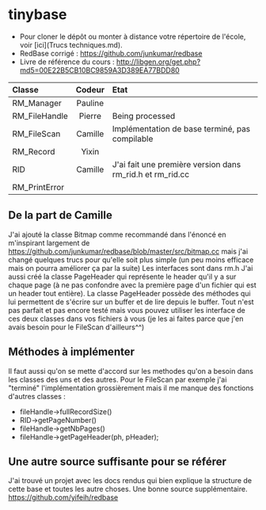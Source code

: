 tinybase
========

* Pour cloner le dépôt ou monter à distance votre répertoire de l'école, voir [ici](Trucs techniques.md).
* RedBase corrigé : https://github.com/junkumar/redbase
* Livre de référence du cours : http://libgen.org/get.php?md5=00E22B5CB10BC9859A3D389EA77BDD80

Classe			|	Codeur  | Etat
:---------------|:------------:|:--------
RM_Manager		|	Pauline |
RM_FileHandle	|	Pierre  | Being processed
RM_FileScan		|	Camille | Implémentation de base terminé, pas compilable
RM_Record		|	Yixin |
RID				|	Camille | J'ai fait une première version dans rm_rid.h et rm_rid.cc
RM_PrintError	|	  |


<h2>De la part de Camille</h2>

J'ai ajouté la classe Bitmap comme recommandé dans l'énoncé en m'inspirant largement de https://github.com/junkumar/redbase/blob/master/src/bitmap.cc mais j'ai changé quelques trucs pour qu'elle soit plus simple (un peu moins efficace mais on pourra améliorer ça par la suite)
Les interfaces sont dans rm.h
J'ai aussi créé la classe PageHeader qui représente le header qu'il y a sur chaque page (à ne pas confondre avec la première page d'un fichier qui est un header tout entière).
La classe PageHeader possède des méthodes qui lui permettent de s'écrire sur un buffer et de lire depuis le buffer.
Tout n'est pas parfait et pas encore testé mais vous pouvez utiliser les interface de ces deux classes dans vos fichiers à vous (je les ai faites parce que j'en avais besoin pour le FileScan d'ailleurs^^)

<h2>Méthodes à implémenter</h2>

Il faut aussi qu'on se mette d'accord sur les methodes qu'on a besoin dans les classes des uns et des autres. Pour le FileScan par exemple j'ai "terminé" l'implémentation grossièrement mais il me manque des fonctions d'autres classes :
- fileHandle->fullRecordSize()
- RID->getPageNumber()
- fileHandle->getNbPages()
- fileHandle->getPageHeader(ph, pHeader);

<h2>Une autre source suffisante pour se référer </h2>

J'ai trouvé un projet avec les docs rendus qui bien explique la structure de cette base et toutes les autre choses. Une bonne source supplémentaire.
https://github.com/yifeih/redbase

<!-- Désolé pour le html je ne savais pas comment faire autrement^^ -->
